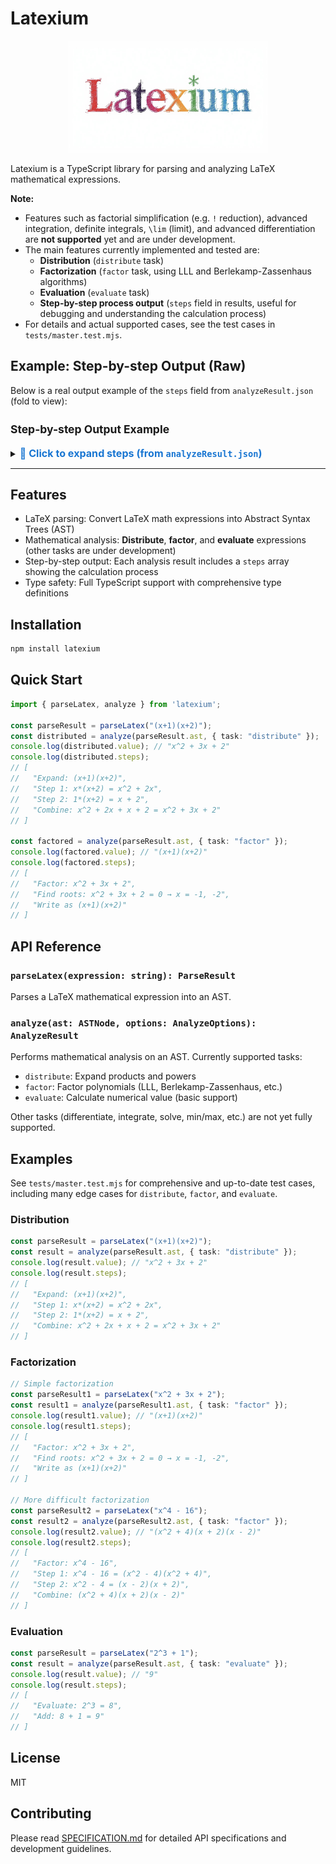 
# Latexium

<p align="center">
  <img src="./readme-assets/card.jpeg" alt="Latexium Logo" width="320"/>
</p>
Latexium is a TypeScript library for parsing and analyzing LaTeX mathematical expressions.



**Note:**
- Features such as factorial simplification (e.g. `!` reduction), advanced integration, definite integrals, `\lim` (limit), and advanced differentiation are **not supported** yet and are under development.
- The main features currently implemented and tested are:
  - **Distribution** (`distribute` task)
  - **Factorization** (`factor` task, using LLL and Berlekamp-Zassenhaus algorithms)
  - **Evaluation** (`evaluate` task)
  - **Step-by-step process output** (`steps` field in results, useful for debugging and understanding the calculation process)
- For details and actual supported cases, see the test cases in `tests/master.test.mjs`.

## Example: Step-by-step Output (Raw)

Below is a real output example of the `steps` field from `analyzeResult.json` (fold to view):


<h3 style="margin-top:1.5em; font-size:1.25em;">Step-by-step Output Example</h3>
<details>
<summary><span style="font-size:1.15em; font-weight:bold; color:#1976d2;">📝 Click to expand steps (from <code>analyzeResult.json</code>)</span></summary>

```json
{
  "steps": [
    "Original expression: x^{3} + 2x^{2} - 3x",
    "--- overlapSimplify start ---",
    [
      "overlapSimplify pass #1",
      "Starting unified simplification",
      [
        "After middle-simplify",
        [
          "Converted sqrt to exponential form: x^{3} + 2x^{2} - 3x",
          "Applied advanced exponential simplification: x^{3} + 2x^{2} - 3x",
          "Applying basic simplification",
          "x^{3} + 2x^{2} - 3x",
          "Finished basic simplification: x^{3} + 2x^{2} - 3x"
        ]
      ],
      "Applying advanced factorization",
      [
        "Advanced factorization applied",
        [
          "Factorization attempt #1",
          "Starting factorization of: x^{3} + 2x^{2} - 3x",
          "Analyzing 3 terms for common factors",
          "Numeric GCD: 1",
          "Common variable factors: x",
          "Factored form: common factor times remaining expression",
          "rightFactored",
          [
            "Starting factorization of: x^{2} + 2x - 3",
            "PatternRecognitionStrategy: Applied pattern 'quadratic-factorization'.",
            "\u2713 Applied pattern-recognition: (x - 1)(x + 3)",
            "No further factorization possible",
            "Attempting recursive factorization of subexpressions...",
            "leftFactored",
            [
              "Starting factorization of: x - 1",
              "No further factorization possible",
              "Attempting recursive factorization of subexpressions..."
            ],
            "[recursive-factor] factored left: x - 1",
            "rightFactored",
            [
              "Starting factorization of: x + 3",
              "No further factorization possible",
              "Attempting recursive factorization of subexpressions..."
            ],
            "[recursive-factor] factored right: x + 3"
          ],
          "[recursive-factor] factored right: (x - 1)(x + 3)"
        ]
      ],
      [
        "Final pass with expand: false",
        "x(x - 1)(x + 3)"
      ],
      [
        "Unified simplification complete",
        [
          "Converted sqrt to exponential form: x(x - 1)(x + 3)",
          "Applied advanced exponential simplification: x(x - 1)(x + 3)",
          "Applying basic simplification",
          "x(x - 1)(x + 3)",
          "Finished basic simplification: x(x - 1)(x + 3)"
        ]
      ]
    ],
    "No further change detected, stopping.",
    "--- overlapSimplify end ---",
    "Final factored form: x(x - 1)(x + 3)"
  ],
  "value": "x(x - 1)(x + 3)",
  ...other fields...
```

</details>


---



## Features

- LaTeX parsing: Convert LaTeX math expressions into Abstract Syntax Trees (AST)
- Mathematical analysis: **Distribute**, **factor**, and **evaluate** expressions (other tasks are under development)
- Step-by-step output: Each analysis result includes a `steps` array showing the calculation process
- Type safety: Full TypeScript support with comprehensive type definitions



## Installation

```bash
npm install latexium
```




## Quick Start

```typescript
import { parseLatex, analyze } from 'latexium';

const parseResult = parseLatex("(x+1)(x+2)");
const distributed = analyze(parseResult.ast, { task: "distribute" });
console.log(distributed.value); // "x^2 + 3x + 2"
console.log(distributed.steps);
// [
//   "Expand: (x+1)(x+2)",
//   "Step 1: x*(x+2) = x^2 + 2x",
//   "Step 2: 1*(x+2) = x + 2",
//   "Combine: x^2 + 2x + x + 2 = x^2 + 3x + 2"
// ]

const factored = analyze(parseResult.ast, { task: "factor" });
console.log(factored.value); // "(x+1)(x+2)"
console.log(factored.steps);
// [
//   "Factor: x^2 + 3x + 2",
//   "Find roots: x^2 + 3x + 2 = 0 → x = -1, -2",
//   "Write as (x+1)(x+2)"
// ]
```




## API Reference

### `parseLatex(expression: string): ParseResult`
Parses a LaTeX mathematical expression into an AST.

### `analyze(ast: ASTNode, options: AnalyzeOptions): AnalyzeResult`
Performs mathematical analysis on an AST. Currently supported tasks:

- `distribute`: Expand products and powers
- `factor`: Factor polynomials (LLL, Berlekamp-Zassenhaus, etc.)
- `evaluate`: Calculate numerical value (basic support)

Other tasks (differentiate, integrate, solve, min/max, etc.) are not yet fully supported.




## Examples

See `tests/master.test.mjs` for comprehensive and up-to-date test cases, including many edge cases for `distribute`, `factor`, and `evaluate`.

### Distribution

```typescript
const parseResult = parseLatex("(x+1)(x+2)");
const result = analyze(parseResult.ast, { task: "distribute" });
console.log(result.value); // "x^2 + 3x + 2"
console.log(result.steps);
// [
//   "Expand: (x+1)(x+2)",
//   "Step 1: x*(x+2) = x^2 + 2x",
//   "Step 2: 1*(x+2) = x + 2",
//   "Combine: x^2 + 2x + x + 2 = x^2 + 3x + 2"
// ]
```

### Factorization

```typescript
// Simple factorization
const parseResult1 = parseLatex("x^2 + 3x + 2");
const result1 = analyze(parseResult1.ast, { task: "factor" });
console.log(result1.value); // "(x+1)(x+2)"
console.log(result1.steps);
// [
//   "Factor: x^2 + 3x + 2",
//   "Find roots: x^2 + 3x + 2 = 0 → x = -1, -2",
//   "Write as (x+1)(x+2)"
// ]

// More difficult factorization
const parseResult2 = parseLatex("x^4 - 16");
const result2 = analyze(parseResult2.ast, { task: "factor" });
console.log(result2.value); // "(x^2 + 4)(x + 2)(x - 2)"
console.log(result2.steps);
// [
//   "Factor: x^4 - 16",
//   "Step 1: x^4 - 16 = (x^2 - 4)(x^2 + 4)",
//   "Step 2: x^2 - 4 = (x - 2)(x + 2)",
//   "Combine: (x^2 + 4)(x + 2)(x - 2)"
// ]
```

### Evaluation

```typescript
const parseResult = parseLatex("2^3 + 1");
const result = analyze(parseResult.ast, { task: "evaluate" });
console.log(result.value); // "9"
console.log(result.steps);
// [
//   "Evaluate: 2^3 = 8",
//   "Add: 8 + 1 = 9"
// ]
```




## License

MIT




## Contributing

Please read [SPECIFICATION.md](./SPECIFICATION.md) for detailed API specifications and development guidelines.